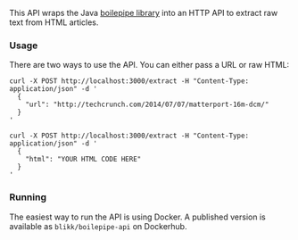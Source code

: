 This API wraps the Java [boilepipe library](https://code.google.com/p/boilerpipe/) into an HTTP API to extract raw text from HTML articles.

### Usage

There are two ways to use the API. You can either pass a URL or raw HTML:

```
curl -X POST http://localhost:3000/extract -H "Content-Type: application/json" -d '
  {
    "url": "http://techcrunch.com/2014/07/07/matterport-16m-dcm/"
  }
'

curl -X POST http://localhost:3000/extract -H "Content-Type: application/json" -d '
  {
    "html": "YOUR HTML CODE HERE"
  }
'
```

### Running

The easiest way to run the API is using Docker. A published version is available as `blikk/boilepipe-api` on Dockerhub.
